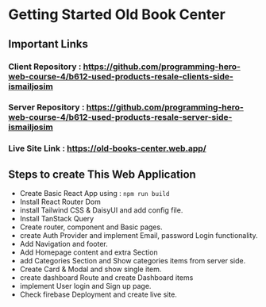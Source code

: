 # Getting Started Old Book Center

## Important Links

### Client Repository : <https://github.com/programming-hero-web-course-4/b612-used-products-resale-clients-side-ismailjosim>

### Server Repository : <https://github.com/programming-hero-web-course-4/b612-used-products-resale-server-side-ismailjosim>

### Live Site Link : <https://old-books-center.web.app/>

## Steps to create This Web Application

* Create Basic React App using : `npm run build`
* Install React Router Dom
* install Tailwind CSS & DaisyUI and add config file.
* Install TanStack Query
* Create router, component and Basic pages.
* create Auth Provider and implement Email, password Login functionality.
* Add Navigation and footer.
* Add Homepage content and extra Section
* add Categories Section and Show categories items from server side.
* Create Card & Modal and show single item.
* create dashboard Route and create Dashboard items
* implement User login and Sign up page.
* Check firebase Deployment and create live site.
